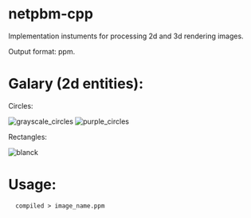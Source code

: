# netpbm-cpp
Implementation instuments for processing 2d and 3d rendering images.

Output format: ppm.

# Galary (2d entities):
Circles:

![grayscale_circles](https://github.com/peplxx/netpbm-cpp/assets/91543105/342eb828-de4f-499e-b7cf-eb7587be8353)
![purple_circles](https://github.com/peplxx/netpbm-cpp/assets/91543105/35ea2f3a-ceaa-43a3-ba73-c923ae659584)

Rectangles:

![blanck](https://github.com/peplxx/netpbm-cpp/assets/91543105/3e781be1-0605-456f-9160-ddf994b7812b)

# Usage:
```
  compiled > image_name.ppm
```
